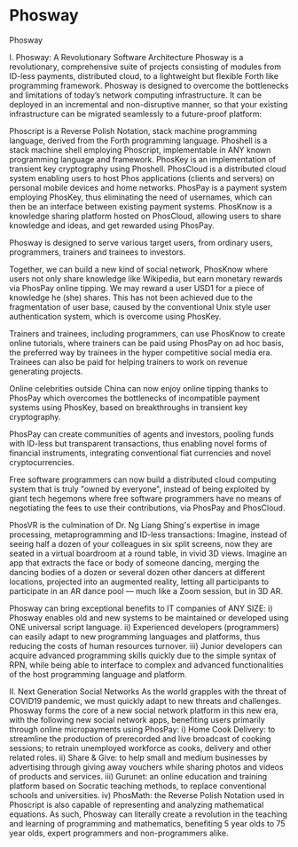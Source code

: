 # Phosway
Phosway


I. Phosway: A Revolutionary Software Architecture
Phosway is a revolutionary, comprehensive suite of projects consisting of modules from ID-less payments, distributed cloud, to a lightweight but flexible Forth like programming framework. Phosway is designed to overcome the bottlenecks and limitations of today’s network computing infrastructure. It can be deployed in an incremental and non-disruptive manner, so that your existing infrastructure can be migrated seamlessly to a future-proof platform:

Phoscript is a Reverse Polish Notation, stack machine programming language, derived from the Forth programming language.
Phoshell is a stack machine shell employing Phoscript, implementable in ANY known programming language and framework.
PhosKey is an implementation of transient key cryptography using Phoshell.
PhosCloud is a distributed cloud system enabling users to host Phos applications (clients and servers) on personal mobile devices and home networks.
PhosPay is a payment system employing PhosKey, thus eliminating the need of usernames, which can then be an interface between existing payment systems.
PhosKnow is a knowledge sharing platform hosted on PhosCloud, allowing users to share knowledge and ideas, and get rewarded using PhosPay.

Phosway is designed to serve various target users, from ordinary users, programmers, trainers and trainees to investors.

Together, we can build a new kind of social network, PhosKnow where users not only share knowledge like Wikipedia, but earn monetary rewards via PhosPay online tipping. We may reward a user USD1 for a piece of knowledge he (she) shares. This has not been achieved due to the fragmentation of user base, caused by the conventional Unix style user authentication system, which is overcome using PhosKey.

Trainers and trainees, including programmers, can use PhosKnow to create online tutorials, where trainers can be paid using PhosPay on ad hoc basis, the preferred way by trainees in the hyper competitive social media era. Trainees can also be paid for helping trainers to work on revenue generating projects.

Online celebrities outside China can now enjoy online tipping thanks to PhosPay which overcomes the bottlenecks of incompatible payment systems using PhosKey, based on breakthroughs in transient key cryptography.

PhosPay can create communities of agents and investors, pooling funds with ID-less but transparent transactions, thus enabling novel forms of financial instruments, integrating conventional fiat currencies and novel cryptocurrencies.

Free software programmers can now build a distributed cloud computing system that is truly "owned by everyone", instead of being exploited by giant tech hegemons where free software programmers have no means of negotiating the fees to use their contributions, via PhosPay and PhosCloud.

PhosVR is the culmination of Dr. Ng Liang Shing's expertise in image processing, metaprogramming and ID-less transactions:
Imagine, instead of seeing half a dozen of your colleagues in six split screens, now they are seated in a virtual boardroom at a round table, in vivid 3D views.
Imagine an app that extracts the face or body of someone dancing, merging the dancing bodies of a dozen or several dozen other dancers at different locations, projected into an augmented reality, letting all participants to participate in an AR dance pool — much like a Zoom session, but in 3D AR.

Phosway can bring exceptional benefits to IT companies of ANY SIZE: 
i) Phosway enables old and new systems to be maintained or developed using ONE universal script language.
ii) Experienced developers (programmers) can easily adapt to new programming languages and platforms, thus reducing the costs of human resources turnover.
iii) Junior developers can acquire advanced programming skills quickly due to the simple syntax of RPN, while being able to interface to complex and advanced functionalities of the host programming language and platform.     

II. Next Generation Social Networks
As the world grapples with the threat of COVID19 pandemic, we must quickly adapt to new threats and challenges. Phosway forms the core of a new social network platform in this new era, with the following new social network apps, benefiting users primarily through online micropayments using PhosPay:
i) Home Cook Delivery: to streamline the production of prerecorded and live broadcast of cooking sessions; to retrain unemployed workforce as cooks, delivery and other related roles.
ii) Share & Give: to help small and medium businesses by advertising through giving away vouchers while sharing photos and videos of products and services.
iii) Gurunet: an online education and training platform based on Socratic teaching methods, to replace conventional schools and universities. 
iv) PhosMath: the Reverse Polish Notation used in Phoscript is also capable of representing and analyzing mathematical equations. As such, Phosway can literally create a revolution in the teaching and learning of programming and mathematics, benefiting 5 year olds to 75 year olds, expert programmers and non-programmers alike.

